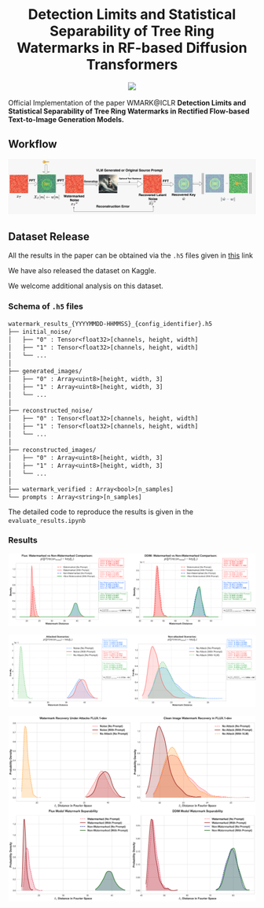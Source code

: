 <div align="center">
<h1>Detection Limits and Statistical Separability of Tree Ring Watermarks in RF-based Diffusion Transformers</h1>

<a href='https://arxiv.org/abs/2504.03850'><img src='https://img.shields.io/badge/ArXiv-Preprint-red'></a>
</div>

Official Implementation of the paper WMARK@ICLR **Detection Limits and Statistical Separability of Tree Ring Watermarks in Rectified Flow-based Text-to-Image Generation Models.**

## Workflow
![alt text](image-3.png)
## Dataset Release
All the results in the paper can be obtained via the `.h5` files given in [this](https://drive.google.com/drive/folders/1P-nU-dP62o8W4Ep3E2PTrnyuqv3cxk0V?usp=sharing) link

We have also released the dataset on Kaggle.

We welcome additional analysis on this dataset.
### Schema of `.h5` files
```
watermark_results_{YYYYMMDD-HHMMSS}_{config_identifier}.h5
├── initial_noise/
│   ├── "0" : Tensor<float32>[channels, height, width]
│   ├── "1" : Tensor<float32>[channels, height, width]
│   └── ...
│
├── generated_images/
│   ├── "0" : Array<uint8>[height, width, 3]
│   ├── "1" : Array<uint8>[height, width, 3]
│   └── ...
│
├── reconstructed_noise/
│   ├── "0" : Tensor<float32>[channels, height, width]
│   ├── "1" : Tensor<float32>[channels, height, width]
│   └── ...
│
├── reconstructed_images/
│   ├── "0" : Array<uint8>[height, width, 3]
│   ├── "1" : Array<uint8>[height, width, 3]
│   └── ...
│
├── watermark_verified : Array<bool>[n_samples]
└── prompts : Array<string>[n_samples]

```
The detailed code to reproduce the results is given in the `evaluate_results.ipynb`




### Results

![alt text](image.png)

![alt text](image-1.png)

![alt text](image-2.png)
